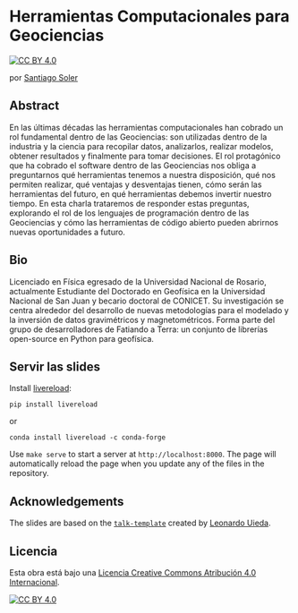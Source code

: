# Herramientas Computacionales para Geociencias

[![CC BY 4.0][cc-by-shield]][cc-by]

por [Santiago Soler](https://santisoler.github.io)


## Abstract

En las últimas décadas las herramientas computacionales han cobrado un rol
fundamental dentro de las Geociencias: son utilizadas dentro de la industria
y la ciencia para recopilar datos, analizarlos, realizar modelos, obtener
resultados y finalmente para tomar decisiones.
El rol protagónico que ha cobrado el software dentro de las Geociencias nos
obliga a preguntarnos qué herramientas tenemos a nuestra disposición, qué nos
permiten realizar, qué ventajas y desventajas tienen, cómo serán las
herramientas del futuro, en qué herramientas debemos invertir nuestro tiempo.
En esta charla trataremos de responder estas preguntas, explorando el rol de
los lenguajes de programación dentro de las Geociencias y cómo las herramientas
de código abierto pueden abrirnos nuevas oportunidades a futuro.

## Bio

Licenciado en Física egresado de la Universidad Nacional de Rosario,
actualmente Estudiante del Doctorado en Geofísica en la Universidad Nacional de
San Juan y becario doctoral de CONICET.
Su investigación se centra alrededor del desarrollo de nuevas metodologías
para el modelado y la inversión de datos gravimétricos y magnetométricos.
Forma parte del grupo de desarrolladores de Fatiando a Terra: un conjunto de
librerías open-source en Python para geofísica.



## Servir las slides

Install [livereload](https://github.com/lepture/python-livereload):

```
pip install livereload
```

or

```
conda install livereload -c conda-forge
```

Use `make serve` to start a server at `http://localhost:8000`. The page will
automatically reload the page when you update any of the files in the
repository.

## Acknowledgements

The slides are based on the
[`talk-template`](https://github.com/leouieda/talk-template) created by
[Leonardo Uieda](https://www.leouieda.com).

## Licencia

Esta obra está bajo una
[Licencia Creative Commons Atribución 4.0 Internacional][cc-by].

[![CC BY 4.0][cc-by-image]][cc-by]

[cc-by]: https://creativecommons.org/licenses/by/4.0/deed.es
[cc-by-image]: https://i.creativecommons.org/l/by/4.0/88x31.png
[cc-by-shield]: https://img.shields.io/badge/License-CC%20BY%204.0-lightgrey.svg
